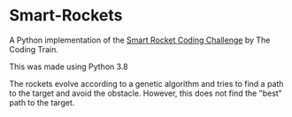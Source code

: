 # Smart-Rockets

A Python implementation of the [Smart Rocket Coding Challenge](https://thecodingtrain.com/CodingChallenges/029-smartrockets.html) by The Coding Train.

This was made using Python 3.8

The rockets evolve according to a genetic algorithm and tries to find a path to the target and avoid the obstacle. However, this does not find the "best" path to the target.
